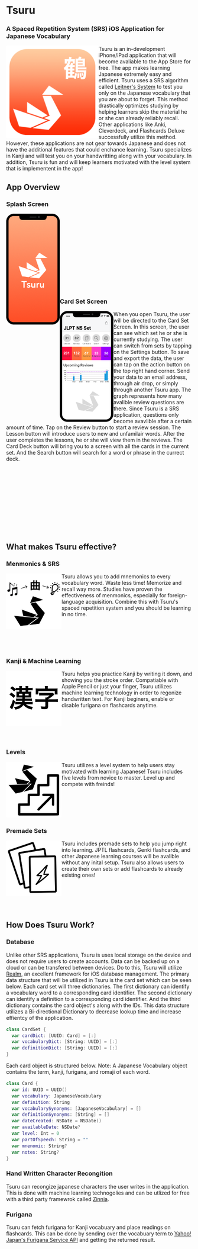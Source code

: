 # Tsuru
### A Spaced Repetition System (SRS) iOS Application for Japanese Vocabulary

<img align="left" src="Images/App Image.png" width="250" height="250">

Tsuru is an in-development iPhone/iPad application that will become avaliable to the App Store for free. The app makes learning Japanese extremely easy and efficient. Tsuru uses a SRS algorithm called [Leitner's System](https://en.wikipedia.org/wiki/Leitner_system) to test you only on the Japanese vocabulary that you are about to forget. This method drastically optimizes studying by helping learners skip the material he or she can already reliably recall. Other applications like Anki, Cleverdeck, and Flashcards Deluxe successfully utilize this method. However, these applications are not gear towards Japanese and does not have the additional features that could enchance learning. Tsuru specializes in Kanji and will test you on your handwritting along with your vocabulary. In addition, Tsuru is fun and will keep learners motivated with the level system that is implementent in the app!

## App Overview

### Splash Screen
<img align="left" src="Images/Splash Screen.png" height="300">

</br>
</br>
</br>
</br>
</br>
</br>
</br>
</br>
</br>
</br>
</br>
</br>

### Card Set Screen
<img align="left" src="Images/Dock.png" height="300">
When you open Tsuru, the user will be directed to the Card Set Screen. In this screen, the user can see which set he or she is currently studying. The user can switch from sets by tapping on the Settings button. To save and export the data, the user can tap on the action button on the top right hand corner. Send your data to an email address, through air drop, or simply through another Tsuru app. The graph represents how many avalible review questions are there. Since Tsuru is a SRS application, questions only become avavlible after a certain amount of time. Tap on the Review button to start a review session. The Lesson button will introduce users to new and unfamilair words. After the user completes the lessons, he or she will view them in the reviews. The Card Deck button will bring you to a screen with all the cards in the current set. And the Search button will search for a word or phrase in the currect deck.


</br>
</br>
</br>
</br>
</br>
</br>
</br>
</br>
</br>
</br>
</br>
</br>

## What makes Tsuru effective?

### Menmonics & SRS
<img align="left" src="Images/Mnemonics.png" width="150" height="150">
Tsuru allows you to add mnemonics to every vocabulary word. Waste less time! Memorize and recall way more. Studies have proven the effectiveness of menmonics, especially for foreign-language acquisition. Combine this with Tsuru's spaced repetition system and you should be learning in no time.

</br>
</br>
</br>
</br>
</br>
</br>

### Kanji & Machine Learning
<img align="left" src="Images/Kanji.png" width="150" height="150">
Tsuru helps you practice Kanji by writing it down, and showing you the stroke order. Compatiable with Apple Pencil or just your finger, Tsuru utilizes machine learning technology in order to regonize handwritten text. For Kanji beginers, enable or disable furigana on flashcards anytime.

</br>
</br>
</br>
</br>
</br>
</br>

### Levels
<img align="left" src="Images/Levels.png" width="150" height="150">
Tsuru utilizes a level system to help users stay motivated with learning Japanese! Tsuru includes five levels from novice to master. Level up and compete with freinds!

</br>
</br>
</br>
</br>
</br>
</br>

### Premade Sets
<img align="left" src="Images/Premade Sets.png" width="150" height="150">
Tsuru includes premade sets to help you jump right into learning. JPTL flashcards, Genki flashcards, and other Japanese learning courses will be avalible without any inital setup. Tsuru also allows users to create their own sets or add flashcards to already existing ones!

</br>
</br>
</br>
</br>
</br>
</br>

## How Does Tsuru Work?

### Database
Unlike other SRS applications, Tsuru is uses local storage on the device and does not require users to create accounts. Data can be backed up on a cloud or can be transfered between devices. Do to this, Tsuru will utilize [Realm](https://realm.io/), an excellent framework for iOS database management. The primary data structure that will be utilized in Tsuru is the card set which can be seen below. Each card set will three dictionaries. The first dictionary can identify a vocabulary word to a corresponding card identifier. The second dictionary can identify a definition to a corresponding card identifier. And the third dictionary contains the card object's along with the IDs. This data structure utilizes a Bi-directional Dictionary to decrease lookup time and increase effientcy of the application.

```swift
class CardSet {
  var cardDict: [UUID: Card] = [:]
  var vocabularyDict: [String: UUID] = [:]
  var definitionDict: [String: UUID] = [:]
}
```

Each card object is structured below. Note: A Japanese Vocabulary object contains the term, kanji, furigana, and romaji of each word.

```swift
class Card {
  var id: UUID = UUID()
  var vocabulary: JapaneseVocabulary
  var definition: String
  var vocabularySynonyms: [JapaneseVocabulary] = []
  var definitionSynonyms: [String] = []
  var dateCreated: NSDate = NSDate()
  var availableDate: NSDate?
  var level: Int = 0
  var partOfSpeech: String = ""
  var mnenomic: String?
  var notes: String?
}
```

### Hand Written Character Recongition
Tsuru can recongize japanese characters the user writes in the application. This is done with machine learning technogolies and can be utlized for free with a third party framewrok called [Zinnia](http://taku910.github.io/zinnia/).

### Furigana
Tsuru can fetch furigana for Kanji vocabuary and place readings on flashcards. This can be done by sending over the vocabuary term to [Yahoo! Japan's Furigana Service API](https://developer.yahoo.co.jp/webapi/jlp/furigana/v1/furigana.html) and getting the returned result. 
